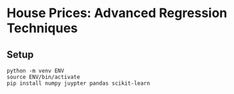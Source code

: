# House Prices: Advanced Regression Techniques

## Setup

```
python -m venv ENV
source ENV/bin/activate
pip install numpy juypter pandas scikit-learn
```
